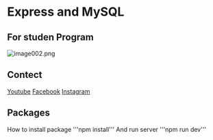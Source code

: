 # Express and MySQL

## For studen Program 
![image002.png](https://files.yande.re/image/a62dc4258bdbb205f3b3e72dd35227dd/yande.re%20877163%20animal_ears%20kitasan_black_%28umamusume%29%20tail%20uma_musume_pretty_derby.jpg)

## Contect

[Youtube](https://youtube.com/channel/UCxm5QXT3WjdadWf7cUR8S7g)
[Facebook](https://www.facebook.com/puemmth/)
[Instagram](https://www.instagram.com/puemmth/)

## Packages
How to install package 
'''npm install'''
And run server
'''npm run dev'''
